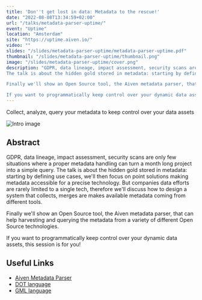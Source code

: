 ```yaml
---
title: 'Don''t get lost in data: Metadata to the rescue!'
date: "2022-08-08T13:34:59+02:00"
url: "/talks/metadata-parser-uptime/"
event: "Uptime"
location: "Amsterdam"
site: "https://uptime.aiven.io/"
video: ""
slides: "/slides/metadata-parser-uptime/metadata-parser-uptime.pdf"
thumbnail: "/slides/metadata-parser-uptime/thumbnail.png"
image: "/slides/metadata-parser-uptime/cover.png"
description: "GDPR, data lineage, impact assessment, security scans are only few situations where a proper metadata handling can turn a month long project into a simple query.
The talk is about the hidden gold stored in metadata: starting by defining use cases, we'll then focus on point solutions making metadata accessible for a precise technology. But companies data efforts are rarely limited to a single tech, therefore we'll discuss how to design a system that collects, merges are makes available metadata coming from different tools.

Finally we'll show an Open Source tool, the Aiven metadata parser, that can help harvesting and querying the metadata from a variety of different Open Source technologies.

If you want to programmatically keep control over your dynamic data assets, this session is for you!"
---
```




Collect, analyze, query your metadata to keep control over your data assets

<!--more-->

![Intro image](/slides/metadata-parser-uptime/cover.png)

## Abstract

GDPR, data lineage, impact assessment, security scans are only few situations where a proper metadata handling can turn a month long project into a simple query.
The talk is about the hidden gold stored in metadata: starting by defining use cases, we'll then focus on point solutions making metadata accessible for a precise technology. But companies data efforts are rarely limited to a single tech, therefore we'll discuss how to design a system that collects, merges are makes available metadata coming from different tools.

Finally we'll show an Open Source tool, the Aiven metadata parser, that can help harvesting and querying the metadata from a variety of different Open Source technologies.

If you want to programmatically keep control over your dynamic data assets, this session is for you!

## Useful Links

* [Aiven Metadata Parser](https://github.com/aiven/metadata-parser)
* [DOT language](https://graphviz.org/doc/info/lang.html)
* [GML language](https://en.wikipedia.org/wiki/Geography_Markup_Language)
